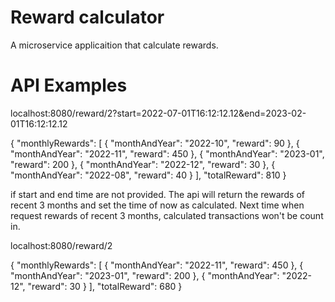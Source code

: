 # Reward calculator
A microservice applicaition that calculate rewards.

# API Examples

localhost:8080/reward/2?start=2022-07-01T16:12:12.12&end=2023-02-01T16:12:12.12

{
"monthlyRewards": [
{
"monthAndYear": "2022-10",
"reward": 90
},
{
"monthAndYear": "2022-11",
"reward": 450
},
{
"monthAndYear": "2023-01",
"reward": 200
},
{
"monthAndYear": "2022-12",
"reward": 30
},
{
"monthAndYear": "2022-08",
"reward": 40
}
],
"totalReward": 810
}



if start and end time are not provided. The api will return the rewards of recent 3 months and set the time of now as calculated. Next time when request rewards of recent 3 months, calculated transactions won't be count in.


localhost:8080/reward/2

{
"monthlyRewards": [
{
"monthAndYear": "2022-11",
"reward": 450
},
{
"monthAndYear": "2023-01",
"reward": 200
},
{
"monthAndYear": "2022-12",
"reward": 30
}
],
"totalReward": 680
}